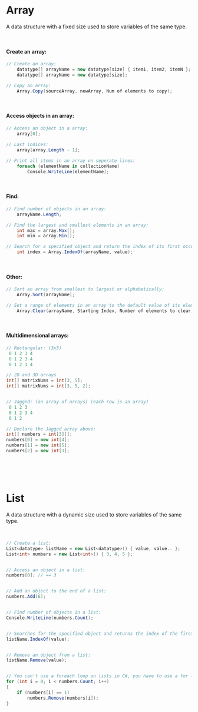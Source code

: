 # Array
A data structure with a fixed size used to store variables of the same type.

<br>

#### Create an array:
```c#
// Create an array:
    datatype[] arrayName = new datatype[size] { item1, item2, itemN };
    datatype[] arrayName = new datatype[size];

// Copy an array:
    Array.Copy(sourceArray, newArray, Num of elements to copy);
```

<br>

#### Access objects in an array:
```c#
// Access an object in a array:
    array[0];
    
// Last indices:
    array[array.Length - 1];

// Print all items in an array on seperate lines:
    foreach (elementName in collectionName)
        Console.WriteLine(elementName);
```

<br>

#### Find:
```c#
// Find number of objects in an array:
    arrayName.Length;

// Find the largest and smallest elements in an array:
    int max = array.Max();
    int min = array.Min();

// Search for a specified object and return the index of its first occurrence:
    int index = Array.IndexOf(arrayName, value);
```

<br>

#### Other:
```c#
// Sort an array from smallest to largest or alphabetically:
    Array.Sort(arrayName);

// Set a range of elements in an array to the default value of its element type:
    Array.Clear(arrayName, Starting Index, Number of elements to clear);
```

<br>

#### Multidimensional arrays:
```c#
// Rectangular: (3x5)
 0 1 2 3 4
 0 1 2 3 4
 0 1 2 3 4

// 2D and 3D arrays
int[] matrixNums = int[3, 5];
int[] matrixNums = int[3, 5, 2];


// Jagged: (an array of arrays) (each row is an array)
 0 1 2 3
 0 1 2 3 4
 0 1 2

// Declare the Jagged array above:
int[] numbers = int[3][];
numbers[0] = new int[4];
numbers[1] = new int[5];
numbers[2] = new int[3];
```

<br>
<br>
<br>

# List
A data structure with a dynamic size used to store variables of the same type.

<br>

```c#
// Create a list:
List<datatype> listName = new List<datatype>() { value, value.. };
List<int> numbers = new List<int>() { 3, 4, 5 };


// Access an object in a list:
numbers[0]; // == 3


// Add an object to the end of a list:
numbers.Add(6);


// Find number of objects in a list:
Console.WriteLine(numbers.Count);


// Searches for the specified object and returns the index of the first occurrence within the entire list:
listName.IndexOf(value);


// Remove an object from a list:
listName.Remove(value);


// You can't use a foreach loop on lists in C#, you have to use a for loop.
for (int i = 0; i < numbers.Count; i++)
{
    if (numbers[i] == 1)
        numbers.Remove(numbers[i]);
}
```

<br>
<br>
